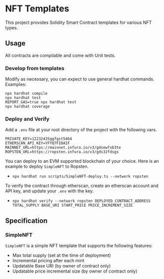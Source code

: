 # NFT Templates

This project provides Solidity Smart Contract templates for various NFT types. 

## Usage

All contracts are compilable and come with Unit tests.

### Develop from templates

Modify as necessary, you can expect to use general hardhat commands. Examples:
```shell
npx hardhat compile
npx hardhat test
REPORT_GAS=true npx hardhat test
npx hardhat coverage
```

### Deploy and Verify
Add a `.env` file at your root directory of the project with the following vars.
```shell
PRIVATE_KEY=12232435ggfgst5464
ETHERSCAN_API_KEY=YFYQ7FIDAIF
MAINNET_URL=https://mainnet.infura.io/v3/gdsewfxb3te
ROPSTEN_URL=https://ropsten.infura.io/v3/gds32fdsgs
```

You can deploy to an EVM supported blockchain of your choice. Here is an example to deploy `SimpleNFT` to Ropsten.
* `npx hardhat run scripts/SimpleNFT-deploy.ts --network ropsten`

To verify the contract through etherscan, create an etherscan account and API key, and update your `.env` with the key. 
* `npx hardhat verify --network ropsten DEPLOYED_CONTRACT_ADDRESS TOTAL_SUPPLY BASE_URI START_PRICE PRICE_INCREMENT_SIZE`

## Specification
### SimpleNFT
`SimpleNFT` is a simple NFT template that supports the following features:
* Max total supply (set at the time of deployment)
* Incremental pricing after each mint
* Updatable Base URI (by owner of contract only)
* Updatable price incremental size (by owner of contract only)